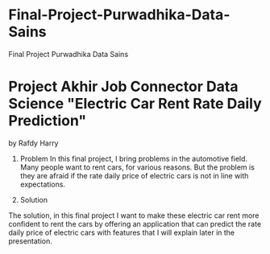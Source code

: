 # Final-Project-Purwadhika-Data-Sains
Final Project Purwadhika Data Sains
# Project Akhir Job Connector Data Science "Electric Car Rent Rate Daily Prediction"
by Rafdy Harry

1. Problem
In this final project, I bring problems in the automotive field.
Many people want to rent cars, for various reasons.
But the problem is they are afraid if the rate daily price of electric cars is not in line with expectations.

2. Solution

The solution, in this final project I want to make these electric car rent more confident to rent the cars by offering an application that can predict the rate daily price of electric cars with features that I will explain later in the presentation.
